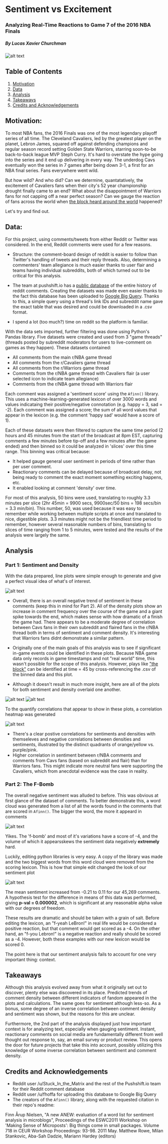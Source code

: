 # Sentiment vs Excitement

### Analyzing Real-Time Reactions to Game 7 of the 2016 NBA Finals
##### By Lucas Xavier Churchman

![alt text](https://github.com/LucasXavierChurchman/Capstone1/blob/master/images/Banner.png "banner")

## Table of Contents
1. [Motivation](#motivation)
2. [Data](#data)
4. [Analysis](#analysis)
5. [Takeaways](#takeaways)
6. [Credits and Acknowledgements](#credits-and-acknowledgements)

## Motivation:
To most NBA fans, the 2016 Finals was one of the most legendary playoff series of all time. The Cleveland Cavaliers, led by the greatest player on the planet, Lebron James, squared off against defending champions and regular season record setting Golden State Warriors, starring soon-to-be back-to-back league MVP Steph Curry. It's hard to overstate the hype going into the series and it end up delivering in every way. The underdog Cavs eventually won the series in 7 games after being down 3-1, a first for an NBA final series. Fans everywhere went wild. 

But how wild? And who did? Can we determine, quantatatively, the excitement of Cavaliers fans when their city's 52 year championship drought finally came to an end? What about the disappointment of Warriors fans for not capping off a near perfect season? Can we gauge the reaction of fans across the world when [the block heard around the world](https://youtu.be/wgVOgGLtPtc?t=177) happened?

Let's try and find out.

## Data:
For this project, using comments/tweets from either Reddit or Twitter was considered. In the end, Reddit comments were used for a few reasons.

  * Structure: the comment-board design of reddit is easier to follow than Twitter's handling of tweets and their reply threads. Also, determining a commenters' team allegiance is much easier thanks to user flair and teams having individual subreddits, both of which turned out to be critical for this analysis.
  
  * The team at pushshift.io has a [public database](https://files.pushshift.io/reddit/comments/) of the entire history of reddit comments. Creating the datasets was made even easier thanks to the fact this database has been uploaded to [Google Big Query](https://bigquery.cloud.google.com/dataset/fh-bigquery:reddit_comments). Thanks to this, a simple query using a thread's link IDs and subreddit name gave the exact table that was desired and could be downloaded in a .csv format. 
  
  * I spend a lot (too much?) time on reddit so the platform is familiar.
 


 With the data sets imported, further filtering was done using Python's Pandas library. Five datasets were created and used from 3 "game threads" (threads posted by subreddit moderators for users to live-comment on games as they happen). These datasets contained:
 
 * All comments from the main r/NBA game thread
 * All comments from the r/Cavaliers game thread
 * All comments from the r/Warriors game thread
 * Comments from the r/NBA game thread with Cavaliers flair (a user selected icon to indicate team allegiance)
 * Comments from the r/NBA game thread with Warriors flair

 Each comment was assigned a 'sentiment score' using the `Afinn()` library. This uses a machine-learning-generated lexicon of over 3000 words and values indicataing their positive/negative connotation (e.g. happy = 3, sad = -2). Each comment was assigned a score; the sum of all word values that appear in the lexicon (e.g. the comment 'happy sad' would have a score of 1).
 
 Each of these datasets were then filtered to capture the same time period (2 hours and 45 minutes from the start of the broadcast at 8pm EST, capturing comments a few minutes before tip-off and a few minutes after the game ended) and then binned so it could be analyzed in 'slices' over this time range. This binning was critical because:
 
 * It helped gauge general user sentiment in periods of time rather than per user comment.
 * Reactionary comments can be delayed because of broadcast delay, not being ready to comment the exact moment something exciting happens, etc.
 * It enabled looking at comment 'density' over time.
 
 For most of this analysis, 50 bins were used, translating to roughly 3.3 minutes per slice (2hr 45min = 9900 secs, 9900sec/50 bins = 198 secs/bin = 3.3 min/bin). This number, 50, was used because it was easy to remember while working between multiple scripts at once and translated to nice, digestible plots. 3.3 minutes might not be the friendliest time period to remember, however several reasonable numbers of bins, translating to slices of time ranging from 1 to 5 minutes, were tested and the results of the analysis were largely the same.

 ## Analysis
 ### Part 1: Sentiment and Density
 
With the data prepared, line plots were simple enough to generate and give a perfect visual idea of what's of interest.

![alt text](https://github.com/LucasXavierChurchman/Capstone1/blob/master/images/SentimentScoreCommentDensityDefault.png "main")

* Overall, there is an overall negative trend of sentiment in these comments (keep this in mind for Part 2). All of the density plots show an increase in comment frequency over the course of the game and a giant spike towards the end, which makes sense with how dramatic of a finish the game had. There appears to be a moderate degree of correlation between Cavs fans in their own subreddit and flaired fans in the r/NBA thread both in terms of sentiment and comment density. It's interesting that Warriors fans didnt demonstrate a similar pattern.

* Originally one of the main goals of this analysis was to see if significant in-game events could be identified in these plots. Because NBA game data only records in game timestamps and not "real world" time, this wasn't possible for the scope of this analysis. However, plays like ["the block"](https://youtu.be/wgVOgGLtPtc?t=177) can be identified at time = 45  by cross-referencing the .csv of the binned data and this plot.

* Although it doesn't result in much more insight, here are all of the plots for both sentiment and density overlaid one another.

![alt text](https://github.com/LucasXavierChurchman/Capstone1/blob/master/images/SentimentScoreOverlap.png "overlap scores")
![alt text](https://github.com/LucasXavierChurchman/Capstone1/blob/master/images/CommentDensityOverlap.png "overlap densities")

To the quantify correlations that appear to show in these plots, a correlation heatmap was generated

![alt text](https://github.com/LucasXavierChurchman/Capstone1/blob/master/images/Correlation.png "heatmap")

* There's a clear postive correlations for sentiments and densities with themseleves and negative correlations between densities and sentiments, illustrated by the distinct quadrants of orange/yellow vs. purple/pink.
* Higher correlation in sentiment between r/NBA comments and comments from Cavs fans (based on subreddit and flair) than for Warriors fans. This might indicate more neutral fans were supporting the Cavaliers, which from anecdotal evidence was the case in reality.

### Part 2: The F-Bomb

The overall negative sentiment was alluded to before. This was obvious at first glance of the dataset of comments. To better demonstrate this, a word cloud was generated from a list of all the words found in the comments that are scored in `Afinn()`. The bigger the word, the more it appeard in comments

![alt text](https://github.com/LucasXavierChurchman/Capstone1/blob/master/images/WordCloudCensored.png "wordcloud")

Yikes. The 'f-bomb' and most of it's variations have a score of -4, and the volume of which it appearsskews the sentiment data negatively **extremely** hard.

Luckily, editing python libraries is very easy. A copy of the library was made and the two biggest words from this word cloud were removed from the scoring lexicon. This is how that simple edit changed the look of our sentiment plot

![alt text](https://github.com/LucasXavierChurchman/Capstone1/blob/master/images/SentimentScoreCustomAfinn.png "defaultvcustomafinn")

The mean sentiment increased from -0.21 to 0.11 for our 45,269 comments. A hypothesis test for the difference in means of this data was performed, giving **p-val = 0.000002**, which is significant at any reasonable alpha value with our degrees of freedom.

These results are dramatic and should be taken with a grain of salt. Before editing the lexicon, an "f-yeah LeBron!" in real life would be considered a positive reaction, but that comment would get scored as a -4. On the other hand, an "f-you Lebron!" is a negative reaction and really should be scored as a -4. However, both these examples with our new lexicon would be scored 0.

The point here is that our sentiment analysis fails to account for one very important thing: context.

## Takeaways
Although this analysis evolved away from what it originally set out to discover, plenty else was discovered in its place. Predicted trends of comment density between different indicators of fandom appeared in the plots and calculations. The same goes for sentiment although less-so. As a bonus, some degree of an inverse correlation between comment density and sentiment was shown, but the reasons for this are unclear.

Furthermore, the 2nd part of the analysis displayed just how important context is for analyzing text, especially when gauging sentiment. Instant, reactionary comments on social media are fundamentally different from well thought out response to, say, an email survey or product review. This opens the door for future projects that take this into account, possibly utilizing this knowledge of some inverse correlation between sentiment and comment density.

## Credits and Acknowledgements

* Reddit user /u/Stuck_In_the_Matrix and the rest of the Pushshift.io team for their Reddit comment database
* Reddit user /u/fhoffa for uploading this database to Google Big Query
* The creators of the `Afinn()` library, along with the requested citation in their repo's readme:

 Finn Årup Nielsen, "A new ANEW: evaluation of a word list for sentiment analysis in microblogs", Proceedings of the ESWC2011 Workshop on 'Making Sense of Microposts': Big things come in small packages. Volume 718 in CEUR Workshop Proceedings: 93-98. 2011 May. Matthew Rowe, Milan Stankovic, Aba-Sah Dadzie, Mariann Hardey (editors)
